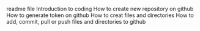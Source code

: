 readme file
Introduction to coding
How to create new repository on github
How to generate token on github
How to creat files and directories
How to add, commit, pull or push files and directories to github

